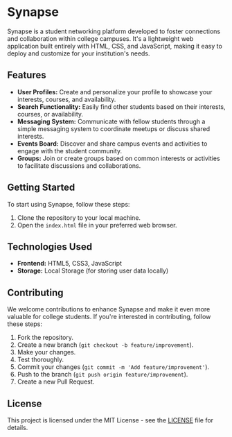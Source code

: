 # Synapse

Synapse is a student networking platform developed to foster connections and collaboration within college campuses. It's a lightweight web application built entirely with HTML, CSS, and JavaScript, making it easy to deploy and customize for your institution's needs.

## Features

- **User Profiles:** Create and personalize your profile to showcase your interests, courses, and availability.
- **Search Functionality:** Easily find other students based on their interests, courses, or availability.
- **Messaging System:** Communicate with fellow students through a simple messaging system to coordinate meetups or discuss shared interests.
- **Events Board:** Discover and share campus events and activities to engage with the student community.
- **Groups:** Join or create groups based on common interests or activities to facilitate discussions and collaborations.

## Getting Started

To start using Synapse, follow these steps:

1. Clone the repository to your local machine.
2. Open the `index.html` file in your preferred web browser.

## Technologies Used

- **Frontend:** HTML5, CSS3, JavaScript
- **Storage:** Local Storage (for storing user data locally)

## Contributing

We welcome contributions to enhance Synapse and make it even more valuable for college students. If you're interested in contributing, follow these steps:

1. Fork the repository.
2. Create a new branch (`git checkout -b feature/improvement`).
3. Make your changes.
4. Test thoroughly.
5. Commit your changes (`git commit -m 'Add feature/improvement'`).
6. Push to the branch (`git push origin feature/improvement`).
7. Create a new Pull Request.

## License

This project is licensed under the MIT License - see the [LICENSE](LICENSE) file for details.
